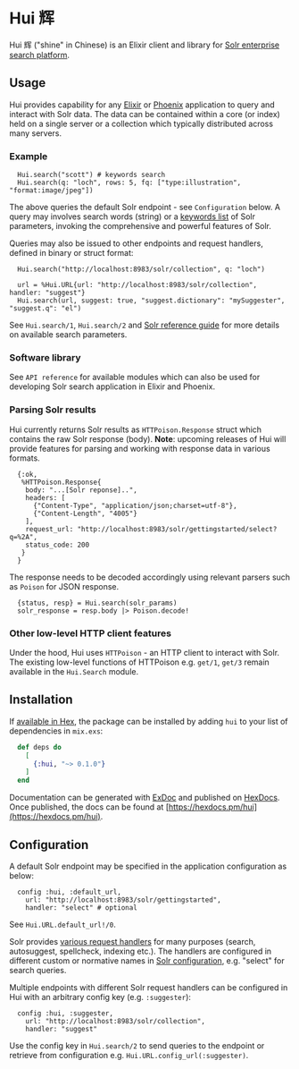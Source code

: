 # Hui 辉

Hui 辉 ("shine" in Chinese) is an Elixir client and library for
[Solr enterprise search platform](http://lucene.apache.org/solr/).

## Usage

Hui provides capability for any [Elixir](https://elixir-lang.org) or
[Phoenix](https://phoenixframework.org) application to query and interact with Solr data.
The data can be contained within a core (or index) held on a single server or a collection
which typically distributed across many servers.

### Example

```
  Hui.search("scott") # keywords search
  Hui.search(q: "loch", rows: 5, fq: ["type:illustration", "format:image/jpeg"])
```

The above queries the default Solr endpoint - see `Configuration` below.
A query may involves search words (string) or a [keywords list](https://elixir-lang.org/getting-started/keywords-and-maps.html#keyword-lists)
of Solr parameters, invoking the comprehensive and powerful features of Solr.

Queries may also be issued to other endpoints and request handlers, defined in binary or struct format:

```
  Hui.search("http://localhost:8983/solr/collection", q: "loch")
  
  url = %Hui.URL{url: "http://localhost:8983/solr/collection", handler: "suggest"}
  Hui.search(url, suggest: true, "suggest.dictionary": "mySuggester", "suggest.q": "el")
```

See `Hui.search/1`, `Hui.search/2` and [Solr reference guide](http://lucene.apache.org/solr/guide/7_4/searching.html)
for more details on available search parameters.

### Software library

See `API reference` for available modules which can also be used for developing Solr
search application in Elixir and Phoenix.

### Parsing Solr results

Hui currently returns Solr results as `HTTPoison.Response` struct which contains the raw Solr response (body).
**Note**: upcoming releases of Hui will provide features for parsing and working with response 
data in various formats.

```
  {:ok,
   %HTTPoison.Response{
    body: "...[Solr reponse]..",
    headers: [
      {"Content-Type", "application/json;charset=utf-8"},
      {"Content-Length", "4005"}
    ],
    request_url: "http://localhost:8983/solr/gettingstarted/select?q=%2A",
    status_code: 200
   }
  }
```
The response needs to be decoded accordingly using relevant parsers such as `Poison` for JSON response.

```
  {status, resp} = Hui.search(solr_params)
  solr_response = resp.body |> Poison.decode!
```

### Other low-level HTTP client features

Under the hood, Hui uses `HTTPoison` - an HTTP client to interact with Solr.
The existing low-level functions of HTTPoison e.g. `get/1`, `get/3`
remain available in the `Hui.Search` module.

## Installation

If [available in Hex](https://hex.pm/docs/publish), the package can be installed
by adding `hui` to your list of dependencies in `mix.exs`:

```elixir
  def deps do
    [
      {:hui, "~> 0.1.0"}
    ]
  end
```

Documentation can be generated with [ExDoc](https://github.com/elixir-lang/ex_doc)
and published on [HexDocs](https://hexdocs.pm). Once published, the docs can
be found at [https://hexdocs.pm/hui](https://hexdocs.pm/hui).

## Configuration

A default Solr endpoint may be specified in the application configuration as below:

```
  config :hui, :default_url,
    url: "http://localhost:8983/solr/gettingstarted",
    handler: "select" # optional
```

See `Hui.URL.default_url!/0`.

Solr provides [various request
handlers](http://lucene.apache.org/solr/guide/7_4/overview-of-searching-in-solr.html#overview-of-searching-in-solr)
for many purposes (search, autosuggest, spellcheck, indexing etc.). The handlers are configured
in different custom or normative names in
[Solr configuration](http://lucene.apache.org/solr/guide/7_4/requesthandlers-and-searchcomponents-in-solrconfig.html#requesthandlers-and-searchcomponents-in-solrconfig),
e.g. "select" for search queries.

Multiple endpoints with different Solr request handlers can be configured in Hui with an arbitrary config key (e.g. `:suggester`):

```
  config :hui, :suggester,
    url: "http://localhost:8983/solr/collection",
    handler: "suggest"
```

Use the config key in `Hui.search/2` to send queries to the endpoint or retrieve from configuration e.g. `Hui.URL.config_url(:suggester)`.
